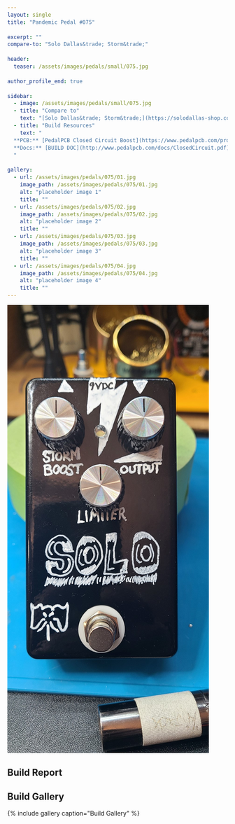 ```yaml
---
layout: single
title: "Pandemic Pedal #075"

excerpt: ""
compare-to: "Solo Dallas&trade; Storm&trade;"

header:
  teaser: /assets/images/pedals/small/075.jpg

author_profile_end: true

sidebar:
  - image: /assets/images/pedals/small/075.jpg
  - title: "Compare to"
    text: "[Solo Dallas&trade; Storm&trade;](https://solodallas-shop.com/products/storm-d-2019)"
  - title: "Build Resources"
    text: "
  **PCB:** [PedalPCB Closed Circuit Boost](https://www.pedalpcb.com/product/closedcircuit/)<br>
  **Docs:** [BUILD DOC](http://www.pedalpcb.com/docs/ClosedCircuit.pdf)
  "

gallery:
  - url: /assets/images/pedals/075/01.jpg
    image_path: /assets/images/pedals/075/01.jpg
    alt: "placeholder image 1"
    title: ""
  - url: /assets/images/pedals/075/02.jpg
    image_path: /assets/images/pedals/075/02.jpg
    alt: "placeholder image 2"
    title: ""
  - url: /assets/images/pedals/075/03.jpg
    image_path: /assets/images/pedals/075/03.jpg
    alt: "placeholder image 3"
    title: ""
  - url: /assets/images/pedals/075/04.jpg
    image_path: /assets/images/pedals/075/04.jpg
    alt: "placeholder image 4"
    title: ""
---
```


[![header](/assets/images/pedals/075.jpg)](/assets/images/pedals/075.jpg)



## Build Report ##



## Build Gallery ##

{% include gallery caption="Build Gallery" %}